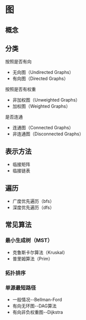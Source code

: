 # 图

## 概念

## 分类

按照是否有向
- 无向图（Undirected Graphs）
- 有向图（Directed Graphs）

按照是否有权重
- 非加权图（Unweighted Graphs）
- 加权图（Weighted Graphs）

是否连通
- 连通图（Connected Graphs）
- 非连通图（Disconnected Graphs）

## 表示方法
- 临接矩阵
- 临接链表

## 遍历
- 广度优先遍历（bfs）
- 深度优先遍历（dfs）

## 常见算法

### 最小生成树（MST）
- 克鲁斯卡尔算法（Kruskal）
- 普里姆算法（Prim）

### 拓扑排序

### 单源最短路径
- 一般情况--Bellman-Ford
- 有向无环图--DAG算法
- 有向非负权重图--Dijkstra

